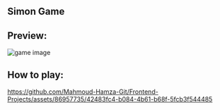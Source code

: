 ## Simon Game

## Preview:
<img src="https://github.com/Mahmoud-Hamza-Git/Frontend-Projects/assets/86957735/8226227e-8cff-45d4-ba05-88169a0e066e" alt="game image"/>
<br/>

## How to play:


https://github.com/Mahmoud-Hamza-Git/Frontend-Projects/assets/86957735/42483fc4-b084-4b61-b68f-5fcb3f544485

